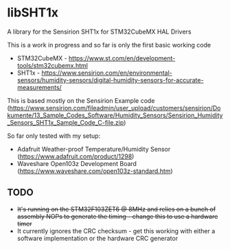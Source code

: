 # libSHT1x
A library for the Sensirion SHT1x for STM32CubeMX HAL Drivers

This is a work in progress and so far is only the first basic working code

* STM32CubeMX - https://www.st.com/en/development-tools/stm32cubemx.html
* SHT1x - https://www.sensirion.com/en/environmental-sensors/humidity-sensors/digital-humidity-sensors-for-accurate-measurements/

This is based mostly on the Sensirion Example code (https://www.sensirion.com/fileadmin/user_upload/customers/sensirion/Dokumente/13_Sample_Codes_Software/Humidity_Sensors/Sensirion_Humidity_Sensors_SHT1x_Sample_Code_C-file.zip)

So far only tested with my setup:

* Adafruit Weather-proof Temperature/Humidity Sensor (https://www.adafruit.com/product/1298)
* Waveshare Open103z Development Board (https://www.waveshare.com/open103z-standard.htm)


## TODO
* ~~It's running on the STM32F103ZET6 @ 8MHz and relies on a bunch of assembly NOPs to generate the timing - change this to use a hardware timer~~
* It currently ignores the CRC checksum - get this working with either a software implementation or the hardware CRC generator
